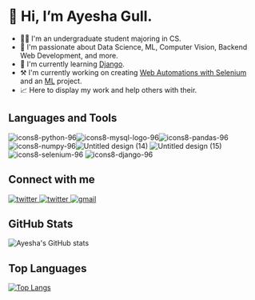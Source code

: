 # 👋 Hi, I’m Ayesha Gull.

* 👩‍💻 I'm an undergraduate student majoring in CS.
* 🌈 I'm passionate about Data Science, ML, Computer Vision, Backend Web Development, and more.
* 🔭 I'm currently learning [Django](https://www.djangoproject.com/).
* ⚒️ I'm currently working on creating [Web Automations with Selenium](https://github.com/ayeshag7/Bot-Automation-With-Selenium) and an [ML](https://github.com/ayeshag7/House-Prices-Prediction) project.
* 📈 Here to display my work and help others with their.

## Languages and Tools
![icons8-python-96](https://user-images.githubusercontent.com/106478752/189045726-9f0d46f3-fdfe-4777-bfa2-86117883f0e5.png)![icons8-mysql-logo-96](https://user-images.githubusercontent.com/106478752/189045775-4b735ef7-3444-415d-a0c9-12d32d293541.png)![icons8-pandas-96](https://user-images.githubusercontent.com/106478752/189045740-1fe2153c-de5f-46b9-9ef1-0de2e6a89576.png)![icons8-numpy-96](https://user-images.githubusercontent.com/106478752/189048959-1931796d-fe3c-48e3-8c45-9ed221b561a9.png)![Untitled design (14)](https://user-images.githubusercontent.com/106478752/189095028-ef200543-943e-4338-8e37-c855a2e6e88e.png) ![Untitled design (15)](https://user-images.githubusercontent.com/106478752/190401507-09c2ed64-1883-48fe-b0a5-ecf1aba99047.png)
![icons8-selenium-96](https://user-images.githubusercontent.com/106478752/189048425-74d9e4ae-775d-47d4-9f64-645c1f7845aa.png)
![icons8-django-96](https://user-images.githubusercontent.com/106478752/189052619-1108f576-b528-4f2e-babe-b8839ad6337b.png)

## Connect with me

<a href="https://twitter.com/ayesha_g7" target="_blank" rel="nofollow noopener noreferrer">
  <img alt="twitter" src="https://img.shields.io/badge/twitter-%231DA1F2.svg?&style=for-the-badge&logo=twitter&logoColor=white"/>
</a>

<a href="https://ayeshaiq.hashnode.dev/" target="_blank" rel="nofollow noopener noreferrer">
  <img alt="twitter" src="https://img.shields.io/badge/Hashnode-2962FF?style=for-the-badge&logo=hashnode&logoColor=white"/>
</a>

<a href="mailto:ayeshaiqbal2592@gmail.com" target="_blank" rel="nofollow noopener noreferrer">
  <img alt="gmail" src="https://img.shields.io/badge/gmail-%23D14836.svg?&style=for-the-badge&logo=Gmail&logoColor=white"/>
</a>

## GitHub Stats
![Ayesha's GitHub stats](https://github-readme-stats.vercel.app/api?username=ayeshag7&show_icons=true&theme=radical)

## Top Languages
[![Top Langs](https://github-readme-stats.vercel.app/api/top-langs/?username=anuraghazra)](https://github.com/anuraghazra/github-readme-stats)

<!---
ayeshag7/ayeshag7 is a ✨ special ✨ repository because its `README.md` (this file) appears on your GitHub profile.
You can click the Preview link to take a look at your changes.
--->
